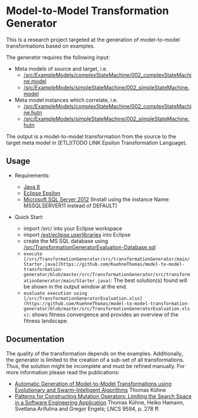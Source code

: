 Model-to-Model Transformation Generator
===========================
This is a research project targeted at the generation of model-to-model transformations based on examples.

The generator requires the following input:
* Meta models of source and target, i.e. 
	* [/src/ExampleModels/complexStateMachine/002_complexStateMachine.model](https://github.com/KuehneThomas/model-to-model-transformation-generator/blob/master/src/ExampleModels/complexStateMachine/002_complexStateMachine.model)
	* [/src/ExampleModels/simpleStateMachine/002_simpleStateMachine.model](https://github.com/KuehneThomas/model-to-model-transformation-generator/blob/master/src/ExampleModels/simpleStateMachine/002_simpleStateMachine.model)
* Meta model instances which correlate, i.e.
	* [/src/ExampleModels/complexStateMachine/002_complexStateMachine.hutn](https://github.com/KuehneThomas/model-to-model-transformation-generator/blob/master/src/ExampleModels/complexStateMachine/002_complexStateMachine.hutn)
	* [/src/ExampleModels/simpleStateMachine/002_simpleStateMachine.hutn](https://github.com/KuehneThomas/model-to-model-transformation-generator/blob/master/src/ExampleModels/simpleStateMachine/002_simpleStateMachine.hutn)
	
The output is a model-to-model transformation from the source to the target meta model in [ETL](TODO LINK Epsilon Transformation Language). 

## Usage
* Requirements: 
	* [Java 8](http://www.oracle.com/technetwork/java/javase/downloads/jdk8-downloads-2133151.html)
	* [Eclipse Epsilon](http://www.eclipse.org/epsilon/)
	* [Microsoft SQL Server 2012](https://www.microsoft.com/en-US/download/details.aspx?id=43351) (Install using the instance Name: MSSQLSERVER11 instead of DEFAULT)
	
* Quick Start:
    * import /src/ into your Eclipse workspace
	* import [/ext/eclipse.userlibraries](https://github.com/KuehneThomas/model-to-model-transformation-generator/blob/master/ext/eclipse.userlibraries) into Eclipse
	* create the MS SQL database using [/src/TransformationGeneratorEvaluation-Database.sql](https://github.com/KuehneThomas/model-to-model-transformation-generator/blob/master/src/TransformationGeneratorEvaluation-Database.sql)
	* `execute [/src/TransformationGenerator/src/transformationGenerator/main/Starter.java](https://github.com/KuehneThomas/model-to-model-transformation-generator/blob/master/src/TransformationGenerator/src/transformationGenerator/main/Starter.java)`: The best solution(s) found will be shown in the output window at the end.
	* `evaluate execution using [/src/TransformationGeneratorEvaluation.xlsx](https://github.com/KuehneThomas/model-to-model-transformation-generator/blob/master/src/TransformationGeneratorEvaluation.xlsx)`: shows fitness convergence and provides an overview of the fitness landscape.
	
## Documentation
The quality of the transformation depends on the examples. Additionally, the generator is limited to the creation of a sub-set of all transformations. Thus, the solution might be incomplete and must be refined manually. For more information please read the publications:
* [Automatic Generation of Model-to-Model Transformations using Evolutionary and Swarm-Intelligent Algorithms](https://github.com/KuehneThomas/model-to-model-transformation-generator/blob/master/doc/Thesis/Thesis.pdf) Thomas Kühne
* [Patterns for Constructing Mutation Operators: Limiting the Search Space in a Software Engineering Application](http://www.springer.com/978-3-319-30667-4) Thomas Kühne, Heiko Hamann, Svetlana Arifulina and Gregor Engels; LNCS 9594, p. 278 ff.